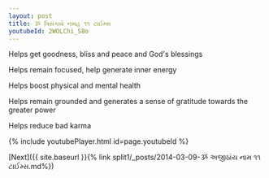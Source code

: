 ```yaml
---
layout: post
title: ૐ ત્રિસંકાવે નમહ ૧૧ ટાઈમ્સ
youtubeId: 2WOLChi_S8o
---
```

 
 
Helps get goodness, bliss and peace and God's blessings
 
Helps remain focused, help generate inner energy 
 
Helps boost physical and mental health 
 
Helps remain grounded and generates a sense of gratitude towards the greater power 
 
Helps reduce bad karma
 
 
 
 


{% include youtubePlayer.html id=page.youtubeId %}
 
[Next]({{ site.baseurl }}{% link  split1/_posts/2014-03-09-ૐ અજીઠાંય નામ  ૧૧ ટાઈમ્સ.md%})
 
